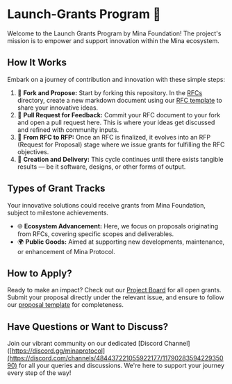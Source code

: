 # Launch-Grants Program 🚀

Welcome to the Launch Grants Program by Mina Foundation! The project's mission is to empower and support innovation within the Mina ecosystem.

## How It Works
Embark on a journey of contribution and innovation with these simple steps:

1. 🍴 **Fork and Propose:** Start by forking this repository. In the [RFCs](./RFCs/) directory, create a new markdown document using our [RFC template](./RFCs/rfc-0001-template.md) to share your innovative ideas.
2. 💬 **Pull Request for Feedback:** Commit your RFC document to your fork and open a pull request here. This is where your ideas get discussed and refined with community inputs.
3. 🎨 **From RFC to RFP:** Once an RFC is finalized, it evolves into an RFP (Request for Proposal) stage where we issue grants for fulfilling the RFC objectives.
4. 🔄 **Creation and Delivery:** This cycle continues until there exists tangible results — be it software, designs, or other forms of output.

## Types of Grant Tracks
Your innovative solutions could receive grants from Mina Foundation, subject to milestone achievements.
- 🌐 **Ecosystem Advancement:** Here, we focus on proposals originating from RFCs, covering specific scopes and deliverables.
- 🌍 **Public Goods:** Aimed at supporting new developments, maintenance, or enhancement of Mina Protocol.

## How to Apply?
Ready to make an impact? Check out our [Project Board](https://github.com/orgs/MinaFoundation/projects/7) for all open grants. Submit your proposal directly under the relevant issue, and ensure to follow our [proposal template](https://github.com/MinaFoundation/Launch-Grants/blob/main/Templates.md) for completeness.

## Have Questions or Want to Discuss?
Join our vibrant community on our dedicated [Discord Channel]([https://discord.gg/minaprotocol](https://discord.com/channels/484437221055922177/1179028359422935090) for all your queries and discussions. We're here to support your journey every step of the way!
